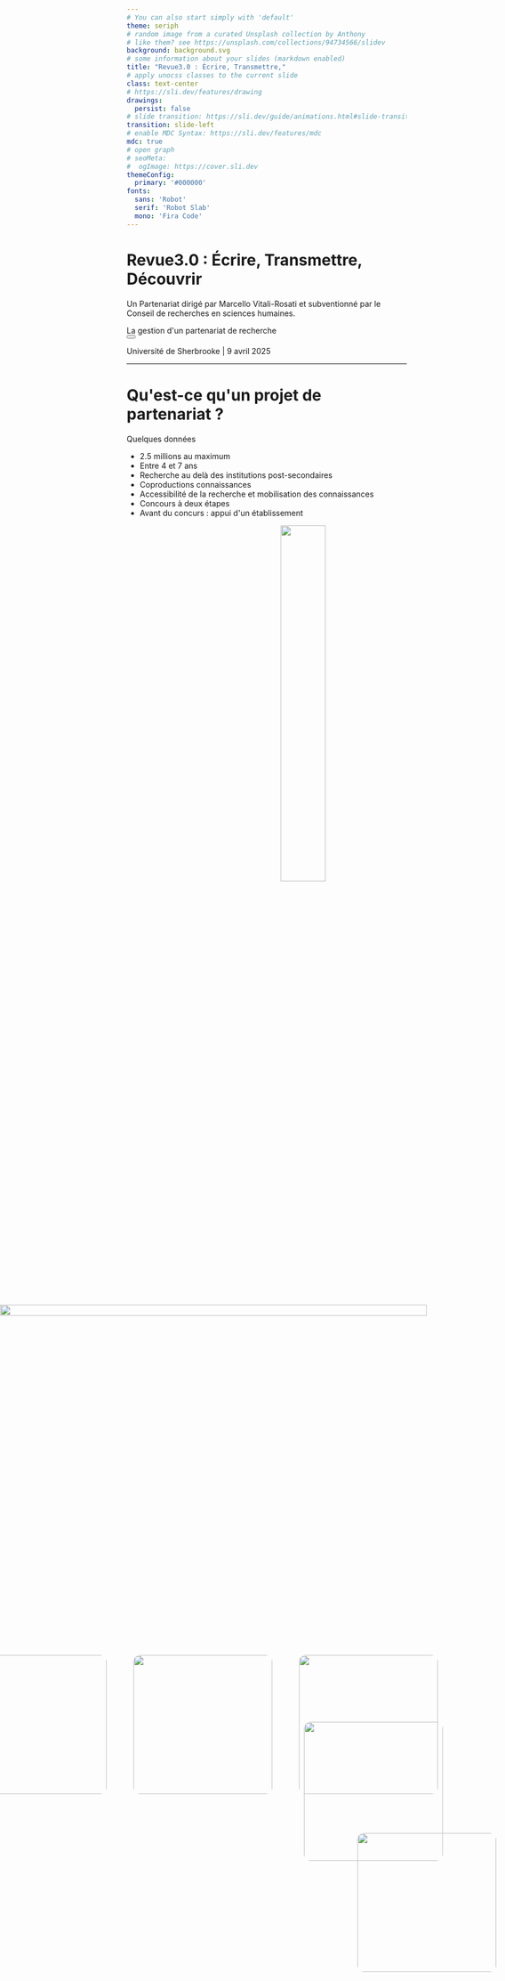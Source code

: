 ```yaml
---
# You can also start simply with 'default'
theme: seriph
# random image from a curated Unsplash collection by Anthony
# like them? see https://unsplash.com/collections/94734566/slidev
background: background.svg
# some information about your slides (markdown enabled)
title: "Revue3.0 : Écrire, Transmettre,"
# apply unocss classes to the current slide
class: text-center
# https://sli.dev/features/drawing
drawings:
  persist: false
# slide transition: https://sli.dev/guide/animations.html#slide-transitions
transition: slide-left
# enable MDC Syntax: https://sli.dev/features/mdc
mdc: true
# open graph
# seoMeta:
#  ogImage: https://cover.sli.dev
themeConfig:
  primary: '#000000'
fonts:
  sans: 'Robot'
  serif: 'Robot Slab'
  mono: 'Fira Code'
---
```


# Revue3.0 : Écrire, Transmettre, Découvrir

Un Partenariat dirigé par Marcello Vitali-Rosati et subventionné par le Conseil de recherches en sciences humaines.

<div @click="$slidev.nav.next" class="mt-12 py-1" hover:bg="white op-10">
  La gestion d'un partenariat de recherche <carbon:arrow-right />
</div>

<div class="abs-br m-6 text-xl">
  <button @click="$slidev.nav.openInEditor()" title="Open in Editor" class="slidev-icon-btn">
    <carbon:edit />
  </button>
  <a href="https://github.com/giuliaferretti12/dall" target="_blank" class="slidev-icon-btn">
    <carbon:logo-github />
  </a>
</div>

Université de Sherbrooke | 9 avril 2025

<!--

-->

---

# Qu'est-ce qu'un projet de partenariat ?

Quelques données

- 2.5 millions au maximum
- Entre 4 et 7 ans
- Recherche au delà des institutions post-secondaires
- Coproductions connaissances
- Accessibilité de la recherche et mobilisation des connaissances
- Concours à deux étapes
- Avant du concurs : appui d'un établissement

<div style="position: relative; width: 100%; height: 100vh;">
    <img src="/crsh-logo.jpeg" style="position: absolute; width: 40%; height: auto; left: 55%; top: 0%;" />
</div>

---
layout: image-right
image: equipe.png
---

# Notre partenariat

Quelques données

- 25 co-chercheur.e.s
- 22 partenaires
- Équipe basée à l'Université de Montréal

<!--
You can have `style` tag in markdown to override the style for the current page.
Learn more: https://sli.dev/features/slide-scope-style
-->

<!--
Here is another comment.
-->
---
layout: center
---

# Tout a commencé avec...

Espace numérique = écriture

[https://www.ecrituresnumeriques.ca/fr](https://www.ecrituresnumeriques.ca/fr)

---
layout: cover
background: chaire.png
---



---
layout: cover
background: https://www.revue20.org/images/entete-p.jpg
---

# Revue2.0

## Développement de partenariat

[https://www.revue20.org/](https://www.revue20.org/)

---
layout: image-right
image: https://www.revue20.org/images/entete-p.jpg
---

# Revue2.0 

## Les objectifs

- Produire un modèle épistémologique pour les revues à l'époque du numérique

- Proposer un nouveau modèle éditorial pour les revues savantes en sciences humaines

<!--
**produire un modèle épistémologique pour les revues à l'époque du numérique**: retracer la mission historique des revues (voir comment celle-ci peut être remplie ou définie à l'époque du numérique) 
- e.g. changement du terme publication 
- problème de l'integration des revues dans un écosystème en évolution
- tâches pour rejoindre les **communautés savantes** sur le web

**proposer un nouveau modèle éditorial pour les revues savantes en sciences humaine**: 
- cahier de charges pour les acteurs de l'édition savante (pour assurer la pérennité et la visibilité des revues sur le web) => création d'outils et de protocoles mieux adaptés aux besoins des chercheurs et éditeurs
-->

---
layout: image-right
image: https://www.revue20.org/images/entete-p.jpg
---

# Les partenaires

- Érudit
- Open Editions
- Huma-Num
- Revue GyberGéo
- Revue Études Françaises
- Revue Intermédialités
- Revue Itinéraires
- Revue Mémoires du livre
- Revue Internationale de photolittérature

---
layout: image-right
image: https://www.revue20.org/images/entete-p.jpg
---

# Les Axes

- Axe Production
- Axe Diffusion
- Axe Agrégation


<!--Powered by [shiki-magic-move](https://shiki-magic-move.netlify.app/), Slidev supports animations across multiple code snippets.

Add multiple code blocks and wrap them with <code>````md magic-move</code> (four backticks) to enable the magic move. For example:

````md magic-move {lines: true}
```ts {*|2|*}
// step 1
const author = reactive({
  name: 'John Doe',
  books: [
    'Vue 2 - Advanced Guide',
    'Vue 3 - Basic Guide',
    'Vue 4 - The Mystery'
  ]
})
```

```ts {*|1-2|3-4|3-4,8}
// step 2
export default {
  data() {
    return {
      author: {
        name: 'John Doe',
        books: [
          'Vue 2 - Advanced Guide',
          'Vue 3 - Basic Guide',
          'Vue 4 - The Mystery'
        ]
      }
    }
  }
}
```

```ts
// step 3
export default {
  data: () => ({
    author: {
      name: 'John Doe',
      books: [
        'Vue 2 - Advanced Guide',
        'Vue 3 - Basic Guide',
        'Vue 4 - The Mystery'
      ]
    }
  })
}
```

Non-code blocks are ignored.

```vue
<!-- step 4 --
<script setup>
const author = {
  name: 'John Doe',
  books: [
    'Vue 2 - Advanced Guide',
    'Vue 3 - Basic Guide',
    'Vue 4 - The Mystery'
  ]
}
</script>
```
````
-->

---
layout: image-right
image: https://www.revue20.org/images/entete-p.jpg
---

# L'équipe de coordination

- Marcello-Vitali Rosati
- Nicolas Sauret
- Margot Mellet
- Antoine Fauchié

<!--
Marcello (et Enrico, etc.) : l'espace centrale dans la théorie de l'éditorialisation

Nicolas comme coordinateur du projet
- concept du protocol
- attention à la communauté

rileggi intro tesi per capirci meglio-->

---

# Théorie de l'éditorialisation

> L’éditorialisation est l’ensemble des dynamiques qui constituent l’espace numérique et qui permettent, à partir de cette constitution, l’émergence du sens. Ces dynamiques sont le résultat de forces et d’actions différentes qui déterminent après coup l’apparition et l’identification d’objets particuliers (personnes, communautés, algorithmes, plateformes…). 

Source : Pour une théorie de l’éditorialisation (Vitali-Rosati 2020)

<!--Tout objet, individu, collectivité n'existe que parce qu'il est modélisé, présenté et structuré dans l'espace numérique.

Toujours liées à des environnements techniques spécifiques (l'environnement numérique est prescriptif)

En ce sens, l’éditorialisation peut être pensée comme l’ensemble des conditions matérielles de médiation qui déterminent l’émergence d’un monde.-->
<div style="position: fixed; bottom: 10vh; left: 80%; transform: translateX(-50%); display: flex; gap: 3rem;">
<img src="/marcello.jpg" style="width: 250px; height: auto; border-radius: 12px;" />
</div>

---

# Communautés, pratiques, protocoles

- Protocoles éditoriales en tant que pratiques négociées et adoptées systématiquement par des communautés/collectifs spécifiques

- Protocoles reconfigurent les relations numériques.

Source : [https://these.nicolassauret.net/](https://these.nicolassauret.net/)

<div style="position: fixed; bottom: 15vh; left: 70%; transform: translateX(-50%); display: flex; gap: 3rem;">
<img src="/nicolas.jpg" style="width: 250px; height: auto; border-radius: 12px;" />
</div>

---
layout: image-right
image: calendrier.png
---

# Articulation du projet

Enjeu conversationnel : revue en tant que espace/outil pour mettre en place des conversations tout au long de la chaîne éditoriale

1. **Production des contenus** : technologies numériques - production de contenus - propositions de bonnes pratiques

2. **Validation des contenus** : technologies numériques - acceptation, citation, dialogue avec l'auteur

3. **Diffusion des contenus** : technologies numériques - accessibilité et visibilité des contenus scientifiques

---
layout: iframe-right
url: https://www.revue20.org/le-projet/experimentations/
---

# Livrables 
Prototypes, expérimentations et ateliers qui se poursuivent dans le cadre de Revue3.0

- Stylo (éditeur de texte sémantique)
  - Évaluation ouverte avec Hypothesis
  - Indexation par mots clés contrôlés
  - Chaînes de publications
- Analyse de gros corpus de revues
- Atelier de réflexion et travail autour du langage 

[https://www.revue20.org/le-projet/experimentations/](https://www.revue20.org/le-projet/experimentations/)

---

# Dispositifs de gestion

- 📍 Coordination montréalaise
- 🌐 Site internet comme vitrine-dispositif assurant la cohérence de la recherche
- 💬 Mattermost pour une communication plus fluide

<div style="position: fixed; bottom: 18vh; left: 38%; transform: translateX(-50%); display: flex; gap: 3rem;">
  <img src="/montreal.jpg" style="width: 250px; height: auto; border-radius: 12px;" />
  <img src="/revue20.png" style="width: 250px; height: auto; border-radius: 12px;" />
  <img src="/mattermost.png" style="width: 250px; height: auto; border-radius: 12px;" />
</div>

<!--
Gouvernance souple : la coordination assure à la fois le suivi direct et la gestion opérationnelle du projet.

Relations directes : la direction sollicite directement les partenaires et co-chercheur.e.s, ce qui favorise la fluidité des échanges.

Limites : cette souplesse peut toutefois poser des problèmes en cas de conflits, notamment en l’absence d’un système clair de légitimation ou de protection des décisions. La coordination générale doit ainsi justifier chaque décision prise, sans cadre formel qui en garantisse la validité.

Enjeux de **communication** : cruciaux pour le bon fonctionnement du projet (cf. les difficultés rencontrées avec CyberGéo).
-->

---
layout: iframe-right
url: https://revue30.org/
class: custom-iframe-content
---

# Revue.0

## Du prototype à la mise en œuvre à grande échelle

<!--ambition-->
- Multiplications des projets
- Pluralité des savoirs <!--questionnement des critères de scientificité d'une revue, à niveau de formats, contenus (cfr. recherche-création)-->
- Pluralité de formes de production, diffusion et légitimation de la connaissance
- Pour que les revues savantes puissent rester les protagonistes des savoirs de demain

---
layout: image-right
image: background.svg
---

## Donc...

- La temporalité du projet s’étend au-delà de sa durée officielle
- Ramification et multiplication des projets
- Multiplication du nombre des partenaires et de co-chercheur.euse.s
- Une évolution constante de la composition de l'équipes, à tous les niveaux du projet

---
layout: two-cols
---

<div style="position: relative; padding: 2rem;">
  <div style="position: absolute; top: 0; left: 0; width: 100%; height: 100%; background-color: gray; opacity: 0.2; border-radius: 1rem; z-index: 0;"></div>
  <h1>Revue2.0</h1>
  <b>Production des contenus</b>
  <p><small>Quels sont les outils
d'écriture utilisés ? Comment ils façonnent-ils la pensée et l'argumentation
scientifique ?</small></p>
  <b>Validation des contenus</b>
  <p><small>Comment le processus de validation de connaissance est-il affecté – au plan épistémologique et institutionnel – par les technologies numériques ?</small></p>
  <b>Diffusion des contenus</b>
  <p><small>Comment les publications en ligne sont-elles rendues accessibles ? Comment leur confère-t-on de la visibilité ? Quels
publics lisent ces contenus ?</small></p>
  </div>

::right:: 

<div style="position: relative; padding: 2rem;">
  <div style="position: absolute; top: 0; left: 0; width: 100%; height: 100%; background-color: orange; opacity: 0.2; border-radius: 1rem; z-index: 0;"></div>

  <div style="position: relative; z-index: 1;">
    <h1>Revue3.0</h1>
    <b>Écrire</b>
    <p><small>Comment les formes matérielles d'écriture affectent-elle la pensée et la recherche ?</small></p>
    <b>Transmettre</b>
    <p><small>Comment les modes de circulation et de légitimation des contenus savants conditionnent-ils la pensée et la recherche ?</small></p>
    <b>Découvrir</b>
    <p><small>Comment les formes concrètes de lecture et d'appropriation des publications scientifique affectent-elles la pensée et la recherche ?</small></p>
  </div>
</div>

<!--
Écrire : 
Reprendre la main sur l'écrit ; repenser nos pratiques ; protocoles d'écriture et légitimité (IA?) ; le collectif

Transmettre : 
Circulation ; enrichissement sémantique ; transformation/traduction (incommensurabilité ?) ; web sémantique ; IEML

Découvrir : Découvrabilité (performativité du texte découvrable -- qui se présente même à qui ne le cherchait pas, néologisme propre du numérique) ; pratiques de révision ; pratiques d'annotation bibliographique ; la modélisation des actions/stratégies adoptées pour favoriser la découvrabilité des contenus.

De manière générale : De manière générale, on passe des enquêtes de terrain et prototypes (Revue2.0) aux grandes questions assumant le positionnement matérialiste de manière plus claire et radicale (Reve3.0).
-->
---
layout: center
---

# Vers le financement

Ce n’était pas un parcours sans détours...

---

# Le temps de « l' attente »

- Chaînes d'éditions, Single Source Publishing → Fabrique
- Modèles et des savoir → Enjeux d'équité, diversité, inclusion, décolonisation (EDID)
- LLMs, "IA" comme modélisation de l'intelligence
- Production de subalternes
- Pratiques de révision, remédiation
- Approches du nouveau matérialisme

<div style="position: fixed; top: 60%; left: 0; width: 80vw; height: auto; z-index: 9999;">
  <img src="/historique-demandes.png" style="width: 100%; height: 100%; object-fit: cover;" />
</div>

---

# L'évolution du projet face aux critiques du CRSH

## Question de rhétorique ?

S'agit-il d'un travail « utile » ? Caractère aléatoire de l'attribution des financements.

- **« La production d'outils, c'est pas de la recherche »**
  - Qu'est-ce que que une infrastructure de recherche ?
    - Selon le CRSH : Conditions préalables à la recherche
    - Selon Revue3.0 : Rôle des outils dans la détermination de savoir -- le savoir emerge de dispositifs matériels et déterminés

- **« Votre méthodologie n'est pas précise, les solutions techniques proposées ne sont pas originales »**
  - Le notre est un projet de recherche
    - Nous nous intéressons aux formes de modélisation du monde dans les environnements numériques
    - Les grands modèles de langage (LLM) sont des formes spécifiques de modélisation de l’intelligence

---

# L'évolution du projet face aux critiques du CRSH

## Question de fonds

- **« Votre engagement EDID n'est pas pris au sérieux »**
  - La diversité dans la composition actuelle de l'équipe 
  - Il n'existe pas un savoir, notre projet s'engage davantage à la remise en question des critères de scientificité, à la diversité des formes et formats de production de savoir

- **« Votre cadre théorique n'est pas assez développé, vous proposez une »**
  - Lien entre éditorialisation et nouveau matérialisme
  - Précisions sur notre positionnement épistémologique : un effort pour expliciter le lien entre pratique et recherche, expérimentation et théorie

---
layout: center
---

# Une fois le financement obtenu... faire le projet

---
layout: image-right
image: background-3.svg
---

## Des axes aux projets

Faciliter les **fonctionnements** spécifiques des équipes de travail

Valoriser la **diversité** des contributions, intérêts, expertises

Valoriser la diversité de **modèles épistémologiques** des revues partenaires

> <small>Dans le cadre de l’édition scientifique, chaque outil, chaque plateforme, chaque protocole ou pratique véhiculent une vision du monde particulière. Il est essentiel de reconnaître et valoriser cette spécificité, que ce soit dans les compositions des équipes, les méthodes de travail, les systèmes de communication et d'archivage, etc.</small>

---
layout: iframe-right
url: https://baserow.ecrituresnumeriques.ca/form/jsFu69p4JYhZtzcJisO4nAVja2OgLwRkdqxM32a7_v0
---

# Projets formels : non plus des prototypes

<small>Face à cette multiplication, les prototypes ont laissé place à des projets, _définis formellement_ selon les critères suivants :</small>

- <small>Au moins un partenaire externe et deux co-chercheurs</small>
- <small>Au moins un axe de recherche spécifique</small>
- <small>Chaque projet doit produire au minimum :</small>
  - <small>Un livrable technique</small>
  - <small>Deux livrables d'ordre théorique</small>
- <small> Un **formulaire** pour proposer des nouveaux projets</small> →


Mais, **Dans la pratique...**

---

| **Axe 1 Écrire** | **Axe 2 Transmettre** | **Axe 3 Découvrir** | **Transversaux** |
|--------------|-------------------|-----------------|----------|
| Suggestion automatique de références bibliographiques | Modélisation des revisions | Protocoles annotations Sens Public |  Refonte métadonnées Stylo |
| Référentiel des flux éditoriaux | Expérimentations avec IEML dans Stylo/ Isidore | Modélisation du site | Export Stylo (sites revues) |
| Pink my Stylo | Création automatique d'un contexte sémantique dans les articles Stylo | Révision bibliographique avec IA | Export Imaginations |
| Expérimentations avec Cosma | | | Modélisation du site Revue3.0 |

<!--
À partir des projets pilotes menés dans le cadre de Revue3.0

- Édition avec Stylo
- Indexation de mots clés
- évaluation ouverte (cfr. Thèse de Nicolas)

1. Tous les projets ne s’inscrivent pas naturellement dans un axe de recherche.
2. Il ne s’agit pas d’un simple problème d’alignement entre projets et axes,
mais plutôt d’un décalage entre les intérêts de recherche des responsables d’axes et la nature même de certains projets.
3. Cela concerne en particulier les projets issus de Revue2.0, notamment ceux autour de l’outil Stylo.
-->
---
layout: center
---

# Au-delà des livrables : Groupes de travail

Modification survenue progressivement, à partir des rencontres avec les membres du partenariat.

<div style="position: relative; padding: 2rem;">
  <div style="position: absolute; top: 0; left: 0; width: 100%; height: 100%; background-color: blue; opacity: 0.2; border-radius: 1rem; z-index: 0;"></div>
<div v-click>
  <h2>À la suite de la <a href="https://revue30.org/documents/compte-rendu-premieree-assemblee-pleiniere/" target="_blank">première réunion plénière du partenariat</a></h2>
  <p>🤖 Atelier « Recherche, édition et IA »</p>
</div>

<br>

<div v-click>
  <h2>En réaction à la <a href="https://revue30.org/documents/rencontre-large-revues/" target="_blank">rencontre large des revues</a></h2>
  <p>🌎 Groupe de travail sur les enjeux de décolonisation du savoir</p>
  <p>✍️ Groupe de travail sur la visibilité des évaluateur·ice·s</p>
  <p>🎨 Groupe de travail sur les formes et formats de la recherche</p>
</div>
</div>

<!--Dopo il lancio del partenariato : è emersa la preoccupazione dei membri nei confronti dell'impatto di metodi computazionali per la produzione di conoscenze. 

Durante l'incontro delle riviste, ci siamo trovati di fronte a 3 esigenze fondamentali delle riviste
1. la difficoltà di "accettare" delle proposte scientifiche di persone provenienti dal Sud del mondo/di dottorandi/o da milieux non accademici (come nel caso degli ingegneri di ricerca in Francia)  => rimettere piuttosto in questione i nostri termini di scientificità => glossario per osservare in che modo certi termini (come quello di pubblicazione, sapere, etc.) sono definiti all'interno del sud del mondo => obiettivo di includere nella riflessione delle riviste che provengono dal Sud Globale

2. la difficoltà di trovare "évaluateurs" per le riviste in scienze umane: si tratta di un tipo di compito poco valorizzato nel milieux de la recherche : 
riflessioni sul ruolo che tali valutatori apportano alla conoscenza.
=> stato dell'arte sulle riflessioni sul tema
=> una serie di conversazioni con gli evaluateurs
=> una serie di atelier con le riviste per parlare della questione
=> un sito/documento che raccoglie qualche cosiglio/bonnes pratiques et le risorse bibliografiche

3. la difficoltà di trovare finanziamenti per delle riviste che adottano forme di pubblicazioni che non rispecchiano i criteri di scientificità del CRSH (come nel caso di MuseMedusa) => progetto per dopo
-->

---
layout: section
---

# Maintenir la cohérence face à la multiplication

## Centralisation ?

---
layout: two-cols
---

# Enjeux

<div style="position: relative; padding: 2rem;">
<ol>
  <li><span style="background-color: #A6C8FF; padding: 0.2em; border-radius: 5px;">Visibilité, valorisation, découvrabilité</span></li> <!-- blu pastello pallido -->
  <li><span style="background-color: #F9E59F; padding: 0.2em; border-radius: 5px;">Cohérence de la recherche</span></li> <!-- giallo pastello pallido -->
  <li><span style="background-color: #F7A7A7; padding: 0.2em; border-radius: 5px;">Documentation et archivage</span></li> <!-- rosso pastello pallido -->
  <li><span style="background-color: #A6E1A1; padding: 0.2em; border-radius: 5px;">Information des membres</span></li> <!-- verde pastello pallido -->
  <li><span style="background-color: #A1D8D8; padding: 0.2em; border-radius: 5px;">Espaces de discussion</span></li> <!-- verde acqua pastello pallido -->
  <li><span style="background-color: #D3A9F7; padding: 0.2em; border-radius: 5px;">Connaissance des activités et intérêts de recherche des autres membres</span></li> <!-- viola pastello pallido -->
</ol>
</div>

::right::

# Dispositifs

<div style="position: relative; padding: 2rem;">
<ul>
  <li>Site du projet : <span style="background-color: #A6C8FF; padding: 0.2em; border-radius: 5px;">1</span> <span style="background-color: #F9E59F; padding: 0.2em; border-radius: 5px;">2</span> <span style="background-color: #F7A7A7; padding: 0.2em; border-radius: 5px;">3</span> <span style="background-color: #A6E1A1; padding: 0.2em; border-radius: 5px;">4</span></li> 
  <li>Discourse : <span style="background-color: #A6C8FF; padding: 0.2em; border-radius: 5px;">1</span> <span style="background-color: #A1D8D8; padding: 0.2em; border-radius: 5px;">5</span></li>
  <li>Liste de diffusion<!--newsletter + formulaire pour les membres--> : <span style="background-color: #A6E1A1; padding: 0.2em; border-radius: 5px;">4</span> <span style="background-color: #A1D8D8; padding: 0.2em; border-radius: 5px;">5</span> <span style="background-color: #D3A9F7; padding: 0.2em; border-radius: 5px;">6</span></li> <!-- rosso pastello pallido -->
  <li>Mattermost : <span style="background-color: #A1D8D8; padding: 0.2em; border-radius: 5px;">5</span></li> <!-- seulement pour les membres de l'équipe de coordination de l'UdeM, système utilisé dans le cadre de la CRCEN-->
  <li>GitLab : <span style="background-color: #F9E59F; padding: 0.2em; border-radius: 5px;">2</span> <span style="background-color: #F7A7A7; padding: 0.2em; border-radius: 5px;">3</span></li> <!-- verde acqua pastello pallido -->
  <li>Zotero : <span style="background-color: #F7A7A7; padding: 0.2em; border-radius: 5px;">3</span> <span style="background-color: #D3A9F7; padding: 0.2em; border-radius: 5px;">6</span></li> <!-- publications accéssibles via le site -->
</ul>
</div>


<!--
Aussi : chaque projet peut prévoir un système propre en interne
-->

---

## Gouvernance
Un dispositif organisationnel

<div style="display: flex; justify-content: center; align-items: center; height: 64vh; position: relative;">
  <img src="/gouvernance.png" style="max-width: 90%; height: auto; border-radius: 12px;" />
</div>

---

## Gouvernance -- dans la pratique...



---

# Components

<div grid="~ cols-2 gap-4">
<div>

You can use Vue components directly inside your slides.

We have provided a few built-in components like `<Tweet/>` and `<Youtube/>` that you can use directly. And adding your custom components is also super easy.

```html
<Counter :count="10" />
```

<!-- ./components/Counter.vue -->
<Counter :count="10" m="t-4" />

Check out [the guides](https://sli.dev/builtin/components.html) for more.

</div>
<div>

```html
<Tweet id="1390115482657726468" />
```

<Tweet id="1390115482657726468" scale="0.65" />

</div>
</div>

<!--
Presenter note with **bold**, *italic*, and ~~striked~~ text.

Also, HTML elements are valid:
<div class="flex w-full">
  <span style="flex-grow: 1;">Left content</span>
  <span>Right content</span>
</div>
-->

---
class: px-20
---

# Themes

Slidev comes with powerful theming support. Themes can provide styles, layouts, components, or even configurations for tools. Switching between themes by just **one edit** in your frontmatter:

<div grid="~ cols-2 gap-2" m="t-2">

```yaml
---
theme: default
---
```

```yaml
---
theme: seriph
---
```

<img border="rounded" src="https://github.com/slidevjs/themes/blob/main/screenshots/theme-default/01.png?raw=true" alt="">

<img border="rounded" src="https://github.com/slidevjs/themes/blob/main/screenshots/theme-seriph/01.png?raw=true" alt="">

</div>

Read more about [How to use a theme](https://sli.dev/guide/theme-addon#use-theme) and
check out the [Awesome Themes Gallery](https://sli.dev/resources/theme-gallery).

---

# Clicks Animations

You can add `v-click` to elements to add a click animation.

<div v-click>

This shows up when you click the slide:

```html
<div v-click>This shows up when you click the slide.</div>
```

</div>

<br>

<v-click>

The <span v-mark.red="3"><code>v-mark</code> directive</span>
also allows you to add
<span v-mark.circle.orange="4">inline marks</span>
, powered by [Rough Notation](https://roughnotation.com/):

```html
<span v-mark.underline.orange>inline markers</span>
```

</v-click>

<div mt-20 v-click>

[Learn more](https://sli.dev/guide/animations#click-animation)

</div>

---

# Motions

Motion animations are powered by [@vueuse/motion](https://motion.vueuse.org/), triggered by `v-motion` directive.

```html
<div
  v-motion
  :initial="{ x: -80 }"
  :enter="{ x: 0 }"
  :click-3="{ x: 80 }"
  :leave="{ x: 1000 }"
>
  Slidev
</div>
```

<div class="w-60 relative">
  <div class="relative w-40 h-40">
    <img
      v-motion
      :initial="{ x: 800, y: -100, scale: 1.5, rotate: -50 }"
      :enter="final"
      class="absolute inset-0"
      src="https://sli.dev/logo-square.png"
      alt=""
    />
    <img
      v-motion
      :initial="{ y: 500, x: -100, scale: 2 }"
      :enter="final"
      class="absolute inset-0"
      src="https://sli.dev/logo-circle.png"
      alt=""
    />
    <img
      v-motion
      :initial="{ x: 600, y: 400, scale: 2, rotate: 100 }"
      :enter="final"
      class="absolute inset-0"
      src="https://sli.dev/logo-triangle.png"
      alt=""
    />
  </div>

  <div
    class="text-5xl absolute top-14 left-40 text-[#2B90B6] -z-1"
    v-motion
    :initial="{ x: -80, opacity: 0}"
    :enter="{ x: 0, opacity: 1, transition: { delay: 2000, duration: 1000 } }">
    Slidev
  </div>
</div>

<!-- vue script setup scripts can be directly used in markdown, and will only affects current page -->
<script setup lang="ts">
const final = {
  x: 0,
  y: 0,
  rotate: 0,
  scale: 1,
  transition: {
    type: 'spring',
    damping: 10,
    stiffness: 20,
    mass: 2
  }
}
</script>

<div
  v-motion
  :initial="{ x:35, y: 30, opacity: 0}"
  :enter="{ y: 0, opacity: 1, transition: { delay: 3500 } }">

[Learn more](https://sli.dev/guide/animations.html#motion)

</div>

---

# LaTeX

LaTeX is supported out-of-box. Powered by [KaTeX](https://katex.org/).

<div h-3 />

Inline $\sqrt{3x-1}+(1+x)^2$

Block
$$ {1|3|all}
\begin{aligned}
\nabla \cdot \vec{E} &= \frac{\rho}{\varepsilon_0} \\
\nabla \cdot \vec{B} &= 0 \\
\nabla \times \vec{E} &= -\frac{\partial\vec{B}}{\partial t} \\
\nabla \times \vec{B} &= \mu_0\vec{J} + \mu_0\varepsilon_0\frac{\partial\vec{E}}{\partial t}
\end{aligned}
$$

[Learn more](https://sli.dev/features/latex)

---

# Diagrams

You can create diagrams / graphs from textual descriptions, directly in your Markdown.

<div class="grid grid-cols-4 gap-5 pt-4 -mb-6">

```mermaid {scale: 0.5, alt: 'A simple sequence diagram'}
sequenceDiagram
    Alice->John: Hello John, how are you?
    Note over Alice,John: A typical interaction
```

```mermaid {theme: 'neutral', scale: 0.8}
graph TD
B[Text] --> C{Decision}
C -->|One| D[Result 1]
C -->|Two| E[Result 2]
```

```mermaid
mindmap
  root((mindmap))
    Origins
      Long history
      ::icon(fa fa-book)
      Popularisation
        British popular psychology author Tony Buzan
    Research
      On effectiveness<br/>and features
      On Automatic creation
        Uses
            Creative techniques
            Strategic planning
            Argument mapping
    Tools
      Pen and paper
      Mermaid
```

```plantuml {scale: 0.7}
@startuml

package "Some Group" {
  HTTP - [First Component]
  [Another Component]
}

node "Other Groups" {
  FTP - [Second Component]
  [First Component] --> FTP
}

cloud {
  [Example 1]
}

database "MySql" {
  folder "This is my folder" {
    [Folder 3]
  }
  frame "Foo" {
    [Frame 4]
  }
}

[Another Component] --> [Example 1]
[Example 1] --> [Folder 3]
[Folder 3] --> [Frame 4]

@enduml
```

</div>

Learn more: [Mermaid Diagrams](https://sli.dev/features/mermaid) and [PlantUML Diagrams](https://sli.dev/features/plantuml)

---
foo: bar
dragPos:
  square: 691,32,167,_,-16
---

# Draggable Elements

Double-click on the draggable elements to edit their positions.

<br>

###### Directive Usage

```md
<img v-drag="'square'" src="https://sli.dev/logo.png">
```

<br>

###### Component Usage

```md
<v-drag text-3xl>
  <div class="i-carbon:arrow-up" />
  Use the `v-drag` component to have a draggable container!
</v-drag>
```

<v-drag pos="663,206,261,_,-15">
  <div text-center text-3xl border border-main rounded>
    Double-click me!
  </div>
</v-drag>

<img v-drag="'square'" src="https://sli.dev/logo.png">

###### Draggable Arrow

```md
<v-drag-arrow two-way />
```

<v-drag-arrow pos="67,452,253,46" two-way op70 />

---
src: ./pages/imported-slides.md
hide: false
---

---

# Monaco Editor

Slidev provides built-in Monaco Editor support.

Add `{monaco}` to the code block to turn it into an editor:

```ts {monaco}
import { ref } from 'vue'
import { emptyArray } from './external'

const arr = ref(emptyArray(10))
```

Use `{monaco-run}` to create an editor that can execute the code directly in the slide:

```ts {monaco-run}
import { version } from 'vue'
import { emptyArray, sayHello } from './external'

sayHello()
console.log(`vue ${version}`)
console.log(emptyArray<number>(10).reduce(fib => [...fib, fib.at(-1)! + fib.at(-2)!], [1, 1]))
```

---
layout: center
class: text-center
---

# Learn More

[Documentation](https://sli.dev) · [GitHub](https://github.com/slidevjs/slidev) · [Showcases](https://sli.dev/resources/showcases)

<PoweredBySlidev mt-10 />
